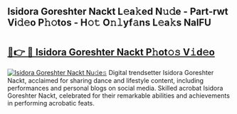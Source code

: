## Isidora Goreshter Nackt L𝚎a𝚔ed N𝚞𝚍e - Part-rwt Vi𝚍𝚎o P𝚑𝚘tos - H𝚘𝚝 O𝚗𝚕yf𝚊ns L𝚎a𝚔s NalFU

# <h2><a href="http://kf860w.oniu.top/?m=Isidora+Goreshter+Nackt">🔗👉 🔴 Isidora Goreshter Nackt P𝚑ot𝚘𝚜 V𝚒d𝚎o</a></h2>

[![Isidora Goreshter Nackt Nu𝚍e𝚜](https://i.imgur.com/0qMVB7G.gif)](http://kf860w.oniu.top/?m=Isidora+Goreshter+Nackt)
Digital trendsetter Isidora Goreshter Nackt, acclaimed for sharing dance and lifestyle content, including performances and personal blogs on social media. Skilled acrobat Isidora Goreshter Nackt, celebrated for their remarkable abilities and achievements in performing acrobatic feats.  
